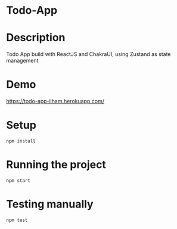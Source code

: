 # Todo-App

# Description
Todo App build with ReactJS and ChakraUI, using Zustand as state management

# Demo
https://todo-app-ilham.herokuapp.com/

# Setup
```shell
npm install
```

# Running the project
```shell
npm start
```

# Testing manually 
```shell
npm test
```

